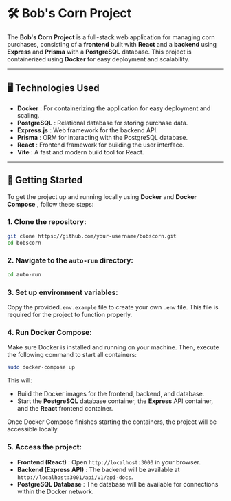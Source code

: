 # 🛠 **Bob's Corn Project**

The **Bob's Corn Project** is a full-stack web application for managing corn purchases, consisting of a **frontend** built with **React** and a **backend** using **Express** and **Prisma** with a **PostgreSQL** database. This project is containerized using **Docker** for easy deployment and scalability.

---

## 🖥 **Technologies Used**

-   **Docker** : For containerizing the application for easy deployment and scaling.
-   **PostgreSQL** : Relational database for storing purchase data.
-   **Express.js** : Web framework for the backend API.
-   **Prisma** : ORM for interacting with the PostgreSQL database.
-   **React** : Frontend framework for building the user interface.
-   **Vite** : A fast and modern build tool for React.

---

## 🚀 **Getting Started**

To get the project up and running locally using **Docker** and **Docker Compose** , follow these steps:

### 1. Clone the repository:

```bash
git clone https://github.com/your-username/bobscorn.git
cd bobscorn
```

### 2. Navigate to the `auto-run` directory:

```bash
cd auto-run
```

### 3. Set up environment variables:

Copy the provided`.env.example` file to create your own `.env` file. This file is required for the project to function properly.


### 4. Run Docker Compose:

Make sure Docker is installed and running on your machine. Then, execute the following command to start all containers:

```bash
sudo docker-compose up
```

This will:

-   Build the Docker images for the frontend, backend, and database.
-   Start the **PostgreSQL** database container, the **Express** API container, and the **React** frontend container.

Once Docker Compose finishes starting the containers, the project will be accessible locally.

### 5. Access the project:

-   **Frontend (React)** : Open `http://localhost:3000` in your browser.
-   **Backend (Express API)** : The backend will be available at `http://localhost:3001/api/v1/api-docs`.
-   **PostgreSQL Database** : The database will be available for connections within the Docker network.
